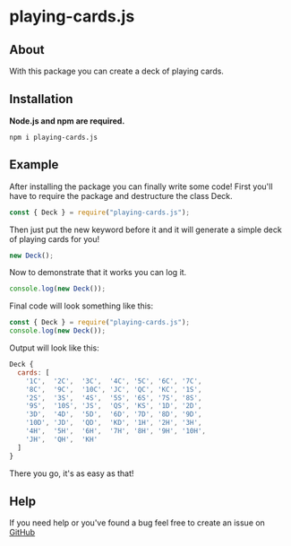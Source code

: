 # playing-cards.js

## About

With this package you can create a deck of playing cards.

## Installation

**Node.js and npm are required.**

```
npm i playing-cards.js
```

## Example

After installing the package you can finally write some code! First you'll have to require the package and destructure the class Deck.

```js
const { Deck } = require("playing-cards.js");
```

Then just put the new keyword before it and it will generate a simple deck of playing cards for you!

```js
new Deck();
```

Now to demonstrate that it works you can log it.

```js
console.log(new Deck());
```

Final code will look something like this:

```js
const { Deck } = require("playing-cards.js");
console.log(new Deck());
```

Output will look like this:

```js
Deck {
  cards: [
    '1C',  '2C',  '3C',  '4C', '5C', '6C', '7C',
    '8C',  '9C',  '10C', 'JC', 'QC', 'KC', '1S',
    '2S',  '3S',  '4S',  '5S', '6S', '7S', '8S',
    '9S',  '10S', 'JS',  'QS', 'KS', '1D', '2D',
    '3D',  '4D',  '5D',  '6D', '7D', '8D', '9D',
    '10D', 'JD',  'QD',  'KD', '1H', '2H', '3H',
    '4H',  '5H',  '6H',  '7H', '8H', '9H', '10H',
    'JH',  'QH',  'KH'
  ]
}
```

There you go, it's as easy as that!

## Help

If you need help or you've found a bug feel free to create an issue on [GitHub](https://github.com/MaestroDagan/generate-playing-cards.js/issues)
